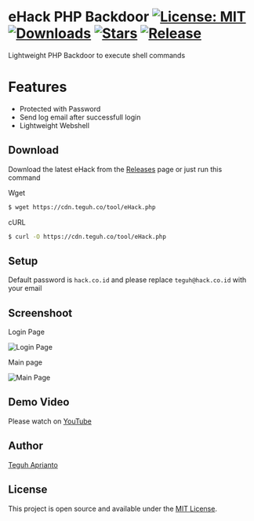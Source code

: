 # eHack PHP Backdoor [![License: MIT](https://img.shields.io/badge/License-MIT-blue.svg)](https://opensource.org/licenses/MIT) [![Downloads](https://img.shields.io/github/downloads/secgron/eHack/total.svg)](https://github.com/secgron/eHack/releases/latest) [![Stars](https://img.shields.io/github/stars/secgron/eHack.svg)](https://github.com/secgron/eHack/stargazers) [![Release](https://img.shields.io/github/release/secgron/eHack.svg)](https://github.com/secgron/eHack/releases/latest)

Lightweight PHP Backdoor to execute shell commands

# Features

- Protected with Password
- Send log email after successfull login
- Lightweight Webshell

## Download

Download the latest eHack from the [Releases](https://github.com/secgron/eHack/releases) page or just run this command

Wget
```bash
$ wget https://cdn.teguh.co/tool/eHack.php
```

cURL
```bash
$ curl -O https://cdn.teguh.co/tool/eHack.php
```

## Setup

Default password is `hack.co.id` and please replace `teguh@hack.co.id` with your email

## Screenshoot

Login Page

![Login Page](https://cdn.teguh.co/images/login.png)

Main page

![Main Page](https://cdn.teguh.co/images/main.png)

## Demo Video

Please watch on [YouTube](https://youtu.be/abVt8IXIJd8)

## Author

[Teguh Aprianto](https://teguh.co)

## License

This project is open source and available under the [MIT License](LICENSE).

